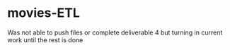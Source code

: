 # movies-ETL

Was not able to push files or complete deliverable 4 but turning in current work until the rest is done
